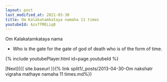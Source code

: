 ```yaml
---
layout: post
last_modified_at: 2021-03-30
title: Om Kalakatamkataya namaha 11 times
youtubeId: Azv7fMELiq8
---
```

 
 
Om Kalakatamkataya nama 
 
 -  Who is the gate for the gate of god of death who is of the form of time. 
 
  
 
  
 
 
 
 
 
 


{% include youtubePlayer.html id=page.youtubeId %}
 
[Next]({{ site.baseurl }}{% link  split1/_posts/2013-04-30-Om nakshatr vigraha mathaye namaha 11 times.md%})
 
